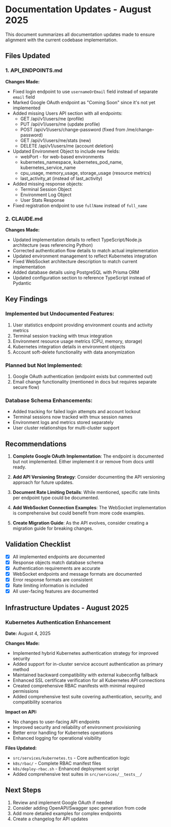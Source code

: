# Documentation Updates - August 2025

This document summarizes all documentation updates made to ensure alignment with the current codebase implementation.

## Files Updated

### 1. API_ENDPOINTS.md
**Changes Made:**
- Fixed login endpoint to use `usernameOrEmail` field instead of separate `email` field
- Marked Google OAuth endpoint as "Coming Soon" since it's not yet implemented
- Added missing Users API section with all endpoints:
  - GET /api/v1/users/me (profile)
  - PUT /api/v1/users/me (update profile)
  - POST /api/v1/users/change-password (fixed from /me/change-password)
  - GET /api/v1/users/me/stats (new)
  - DELETE /api/v1/users/me (account deletion)
- Updated Environment Object to include new fields:
  - webPort - for web-based environments
  - kubernetes_namespace, kubernetes_pod_name, kubernetes_service_name
  - cpu_usage, memory_usage, storage_usage (resource metrics)
  - last_activity_at (instead of last_activity)
- Added missing response objects:
  - Terminal Session Object
  - Environment Log Object
  - User Stats Response
- Fixed registration endpoint to use `fullName` instead of `full_name`

### 2. CLAUDE.md
**Changes Made:**
- Updated implementation details to reflect TypeScript/Node.js architecture (was referencing Python)
- Corrected authentication flow details to match actual implementation
- Updated environment management to reflect Kubernetes integration
- Fixed WebSocket architecture description to match current implementation
- Added database details using PostgreSQL with Prisma ORM
- Updated configuration section to reference TypeScript instead of Pydantic

## Key Findings

### Implemented but Undocumented Features:
1. User statistics endpoint providing environment counts and activity metrics
2. Terminal session tracking with tmux integration
3. Environment resource usage metrics (CPU, memory, storage)
4. Kubernetes integration details in environment objects
5. Account soft-delete functionality with data anonymization

### Planned but Not Implemented:
1. Google OAuth authentication (endpoint exists but commented out)
2. Email change functionality (mentioned in docs but requires separate secure flow)

### Database Schema Enhancements:
- Added tracking for failed login attempts and account lockout
- Terminal sessions now tracked with tmux session names
- Environment logs and metrics stored separately
- User cluster relationships for multi-cluster support

## Recommendations

1. **Complete Google OAuth Implementation**: The endpoint is documented but not implemented. Either implement it or remove from docs until ready.

2. **Add API Versioning Strategy**: Consider documenting the API versioning approach for future updates.

3. **Document Rate Limiting Details**: While mentioned, specific rate limits per endpoint type could be documented.

4. **Add WebSocket Connection Examples**: The WebSocket implementation is comprehensive but could benefit from more code examples.

5. **Create Migration Guide**: As the API evolves, consider creating a migration guide for breaking changes.

## Validation Checklist

- [x] All implemented endpoints are documented
- [x] Response objects match database schema
- [x] Authentication requirements are accurate
- [x] WebSocket endpoints and message formats are documented
- [x] Error response formats are consistent
- [x] Rate limiting information is included
- [x] All user-facing features are documented

## Infrastructure Updates - August 2025

### Kubernetes Authentication Enhancement
**Date:** August 4, 2025

**Changes Made:**
- Implemented hybrid Kubernetes authentication strategy for improved security
- Added support for in-cluster service account authentication as primary method
- Maintained backward compatibility with external kubeconfig fallback
- Enhanced SSL certificate verification for all Kubernetes API connections
- Created comprehensive RBAC manifests with minimal required permissions
- Added comprehensive test suite covering authentication, security, and compatibility scenarios

**Impact on API:**
- No changes to user-facing API endpoints
- Improved security and reliability of environment provisioning
- Better error handling for Kubernetes operations
- Enhanced logging for operational visibility

**Files Updated:**
- `src/services/kubernetes.ts` - Core authentication logic
- `k8s/rbac/` - Complete RBAC manifest files
- `k8s/deploy-rbac.sh` - Enhanced deployment script
- Added comprehensive test suites in `src/services/__tests__/`

## Next Steps

1. Review and implement Google OAuth if needed
2. Consider adding OpenAPI/Swagger spec generation from code
3. Add more detailed examples for complex endpoints
4. Create a changelog for API updates
